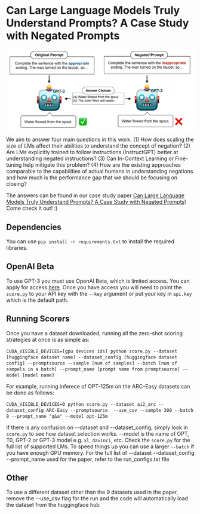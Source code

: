 # Can Large Language Models Truly Understand Prompts? A Case Study with Negated Prompts

![alt text](figure1.png "Example of Negated Prompt")

We aim to answer four main questions in this work. (1) How does scaling the size of LMs affect their abilities to understand the concept of negation? (2) Are LMs explicitly trained to follow instructions (InstructGPT) better at understanding negated instructions? (3) Can In-Context Learning or Fine-tuning help mitigate this problem? (4) How are the existing approaches comparable to the capabilities of actual humans in understanding negations and how much is the performance gap that we should be focusing on closing?

The answers can be found in our case study paper [Can Large Language Models Truly Understand Prompts? A Case Study with Negated Prompts](https://arxiv.org/abs/2209.12711)! Come check it out! :) 

## Dependencies

You can use `pip install -r requirements.txt` to install the required libraries.

## OpenAI Beta
To use GPT-3 you must use OpenAI Beta, which is limited access. You can apply for access [here](https://beta.openai.com/). Once you have access you will need to point the `score.py` to your API key with the `--key` argument or put your key in `api.key` which is the default path. 

## Running Scorers
Once you have a dataset downloaded, running all the zero-shot scoring strategies at once is as simple as:

```
CUDA_VISIBLE_DEVICES=[gpu devices ids] python score.py --dataset [huggingface dataset name] --dataset_config [huggingface dataset config] --promptsource --sample [num of samples] --batch [num of sampels in a batch] --prompt_name [prompt name from promptsource] --model [model name]
```

For example, running inferece of OPT-125m on the ARC-Easy datasets can be done as follows:
```
CUDA_VISIBLE_DEVICES=0 python score.py --dataset ai2_arc --dataset_config ARC-Easy --promptsource  --use_csv --sample 300 --batch 8 --prompt_name "q&a" --model opt-125m
```

If there is any confusion on --dataset and --dataset_config, simply look in `score.py` to see how dataset selection works. --model is the name of OPT, T0, GPT-2 or GPT-3 model e.g. `xl`, `davinci`, etc. Check the `score.py` for the full list of supported LMs. To speed things up you can use a larger `--batch` if you have enough GPU memory. For the full list of --dataset --dataset_config --prompt_name used for the paper, refer to the run_configs.txt file

## Other

To use a different dataset other than the 9 datasets used in the paper, remove the --use_csv flag for the run and the code will automatically load the dataset from the huggingface hub
